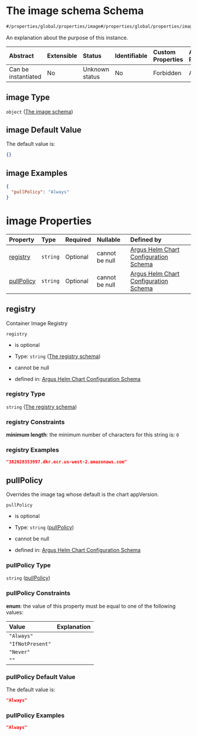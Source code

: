 # The image schema Schema

```txt
#/properties/global/properties/image#/properties/global/properties/image
```

An explanation about the purpose of this instance.

| Abstract            | Extensible | Status         | Identifiable | Custom Properties | Additional Properties | Access Restrictions | Defined In                                                        |
| :------------------ | :--------- | :------------- | :----------- | :---------------- | :-------------------- | :------------------ | :---------------------------------------------------------------- |
| Can be instantiated | No         | Unknown status | No           | Forbidden         | Allowed               | none                | [values.schema.json\*](values.schema.json "open original schema") |

## image Type

`object` ([The image schema](values-properties-global-properties-the-image-schema.md))

## image Default Value

The default value is:

```json
{}
```

## image Examples

```json
{
  "pullPolicy": "Always"
}
```

# image Properties

| Property                  | Type     | Required | Nullable       | Defined by                                                                                                                                                                                                                                         |
| :------------------------ | :------- | :------- | :------------- | :------------------------------------------------------------------------------------------------------------------------------------------------------------------------------------------------------------------------------------------------- |
| [registry](#registry)     | `string` | Optional | cannot be null | [Argus Helm Chart Configuration Schema](values-properties-global-properties-the-image-schema-properties-the-registry-schema.md "#/properties/global/properties/image/properties/registry#/properties/global/properties/image/properties/registry") |
| [pullPolicy](#pullpolicy) | `string` | Optional | cannot be null | [Argus Helm Chart Configuration Schema](values-properties-global-properties-the-image-schema-properties-pullpolicy.md "#/properties/global/properties/image/properties/pullpolicy#/properties/global/properties/image/properties/pullPolicy")      |

## registry

Container Image Registry

`registry`

*   is optional

*   Type: `string` ([The registry schema](values-properties-global-properties-the-image-schema-properties-the-registry-schema.md))

*   cannot be null

*   defined in: [Argus Helm Chart Configuration Schema](values-properties-global-properties-the-image-schema-properties-the-registry-schema.md "#/properties/global/properties/image/properties/registry#/properties/global/properties/image/properties/registry")

### registry Type

`string` ([The registry schema](values-properties-global-properties-the-image-schema-properties-the-registry-schema.md))

### registry Constraints

**minimum length**: the minimum number of characters for this string is: `0`

### registry Examples

```json
"382028353997.dkr.ecr.us-west-2.amazonaws.com"
```

## pullPolicy

Overrides the image tag whose default is the chart appVersion.

`pullPolicy`

*   is optional

*   Type: `string` ([pullPolicy](values-properties-global-properties-the-image-schema-properties-pullpolicy.md))

*   cannot be null

*   defined in: [Argus Helm Chart Configuration Schema](values-properties-global-properties-the-image-schema-properties-pullpolicy.md "#/properties/global/properties/image/properties/pullpolicy#/properties/global/properties/image/properties/pullPolicy")

### pullPolicy Type

`string` ([pullPolicy](values-properties-global-properties-the-image-schema-properties-pullpolicy.md))

### pullPolicy Constraints

**enum**: the value of this property must be equal to one of the following values:

| Value            | Explanation |
| :--------------- | :---------- |
| `"Always"`       |             |
| `"IfNotPresent"` |             |
| `"Never"`        |             |
| `""`             |             |

### pullPolicy Default Value

The default value is:

```json
"Always"
```

### pullPolicy Examples

```json
"Always"
```
